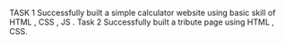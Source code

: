 TASK 1 
Successfully built a simple calculator website using basic skill of HTML , CSS , JS .
Task 2
Successfully built a tribute page using HTML , CSS.
